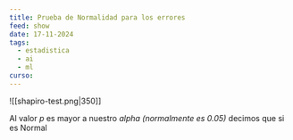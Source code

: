 ```yaml
---
title: Prueba de Normalidad para los errores
feed: show
date: 17-11-2024
tags:
  - estadistica
  - ai
  - ml
curso:
---
```

![[shapiro-test.png|350]]

Al valor $p$ es mayor a nuestro $alpha$ *(normalmente es $0.05$)* decimos que si es Normal